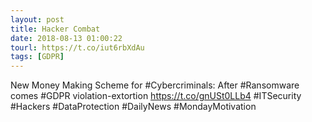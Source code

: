 ```yaml
---
layout: post
title: Hacker Combat
date: 2018-08-13 01:00:22
tourl: https://t.co/iut6rbXdAu
tags: [GDPR]
---
```

New Money Making Scheme for #Cybercriminals: After #Ransomware comes #GDPR violation-extortion
https://t.co/gnUSt0LLb4
#ITSecurity #Hackers #DataProtection #DailyNews #MondayMotivation